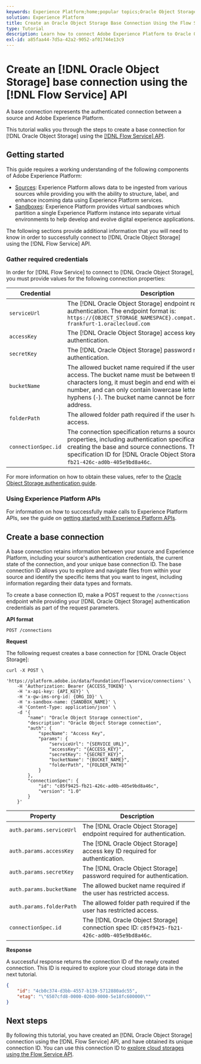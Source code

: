 ```yaml
---
keywords: Experience Platform;home;popular topics;Oracle Object Storage;oracle object storage
solution: Experience Platform
title: Create an Oracle Object Storage Base Connection Using the Flow Service API
type: Tutorial
description: Learn how to connect Adobe Experience Platform to Oracle Object Storage using the Flow Service API.
exl-id: a85faa44-7d5a-42a2-9052-af01744e13c9
---
```

# Create an [!DNL Oracle Object Storage] base connection using the [!DNL Flow Service] API

A base connection represents the authenticated connection between a source and Adobe Experience Platform.

This tutorial walks you through the steps to create a base connection for [!DNL Oracle Object Storage] using the [[!DNL Flow Service] API](https://www.adobe.io/experience-platform-apis/references/flow-service/).

## Getting started

This guide requires a working understanding of the following components of Adobe Experience Platform:

* [Sources](../../../../home.md): Experience Platform allows data to be ingested from various sources while providing you with the ability to structure, label, and enhance incoming data using Experience Platform services.
* [Sandboxes](../../../../../sandboxes/home.md): Experience Platform provides virtual sandboxes which partition a single Experience Platform instance into separate virtual environments to help develop and evolve digital experience applications.

The following sections provide additional information that you will need to know in order to successfully connect to [!DNL Oracle Object Storage] using the [!DNL Flow Service] API.

### Gather required credentials

In order for [!DNL Flow Service] to connect to [!DNL Oracle Object Storage], you must provide values for the following connection properties:

| Credential | Description |
| ---------- | ----------- |
| `serviceUrl` | The [!DNL Oracle Object Storage] endpoint required for authentication. The endpoint format is: `https://{OBJECT_STORAGE_NAMESPACE}.compat.objectstorage.eu-frankfurt-1.oraclecloud.com` |
| `accessKey` | The [!DNL Oracle Object Storage] access key ID required for authentication. |
| `secretKey` | The [!DNL Oracle Object Storage] password required for authentication. |
| `bucketName` | The allowed bucket name required if the user has restricted access. The bucket name must be between three and 63 characters long, it must begin and end with either a letter or a number, and can only contain lowercase letters, numbers, or hyphens (`-`). The bucket name cannot be formatted like an IP address. |
| `folderPath` | The allowed folder path required if the user has restricted access. |
| `connectionSpec.id` | The connection specification returns a source's connector properties, including authentication specifications related to creating the base and source connections. The connection specification ID for [!DNL Oracle Object Storage] is: `c85f9425-fb21-426c-ad0b-405e9bd8a46c`. |

For more information on how to obtain these values, refer to the [Oracle Object Storage authentication guide](https://docs.oracle.com/en-us/iaas/Content/Identity/Concepts/usercredentials.htm#User_Credentials).

### Using Experience Platform APIs

For information on how to successfully make calls to Experience Platform APIs, see the guide on [getting started with Experience Platform APIs](../../../../../landing/api-guide.md).

## Create a base connection

A base connection retains information between your source and Experience Platform, including your source's authentication credentials, the current state of the connection, and your unique base connection ID. The base connection ID allows you to explore and navigate files from within your source and identify the specific items that you want to ingest, including information regarding their data types and formats.

To create a base connection ID, make a POST request to the `/connections` endpoint while providing your [!DNL Oracle Object Storage] authentication credentials as part of the request parameters.

**API format**

```http
POST /connections
```

**Request**

The following request creates a base connection for [!DNL Oracle Object Storage]:

```shell
curl -X POST \
    'https://platform.adobe.io/data/foundation/flowservice/connections' \
    -H 'Authorization: Bearer {ACCESS_TOKEN}' \
    -H 'x-api-key: {API_KEY}' \
    -H 'x-gw-ims-org-id: {ORG_ID}' \
    -H 'x-sandbox-name: {SANDBOX_NAME}' \
    -H 'Content-Type: application/json' \
    -d '{
        "name": "Oracle Object Storage connection",
        "description": "Oracle Object Storage connection",
        "auth": {
            "specName": "Access Key",
            "params": {
                "serviceUrl": "{SERVICE_URL}",
                "accessKey": "{ACCESS_KEY}",
                "secretKey": "{SECRET_KEY}",
                "bucketName": "{BUCKET_NAME}",
                "folderPath", "{FOLDER_PATH}"
            }
        },
        "connectionSpec": {
            "id": "c85f9425-fb21-426c-ad0b-405e9bd8a46c",
            "version": "1.0"
        }
    }'
```

| Property | Description |
| -------- | ----------- |
| `auth.params.serviceUrl` | The [!DNL Oracle Object Storage] endpoint required for authentication. |
| `auth.params.accessKey` | The [!DNL Oracle Object Storage] access key ID required for authentication. |
| `auth.params.secretKey` | The [!DNL Oracle Object Storage] password required for authentication. |
| `auth.params.bucketName` | The allowed bucket name required if the user has restricted access. |
| `auth.params.folderPath` | The allowed folder path required if the user has restricted access. |
| `connectionSpec.id` | The [!DNL Oracle Object Storage] connection spec ID: `c85f9425-fb21-426c-ad0b-405e9bd8a46c`. |

**Response**

A successful response returns the connection ID of the newly created connection. This ID is required to explore your cloud storage data in the next tutorial.

```json
{
    "id": "4cb0c374-d3bb-4557-b139-5712880adc55",
    "etag": "\"6507cfd8-0000-0200-0000-5e18fc600000\""
}
```

## Next steps

By following this tutorial, you have created an [!DNL Oracle Object Storage] connection using the [!DNL Flow Service] API, and have obtained its unique connection ID. You can use this connection ID to [explore cloud storages using the Flow Service API](../../explore/cloud-storage.md).
